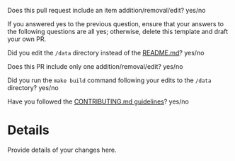 Does this pull request include an item addition/removal/edit? yes/no

If you answered yes to the previous question, ensure that your answers to the following questions are all yes; otherwise, delete this template and draft your own PR.

Did you edit the `/data` directory instead of the [README.md](https://github.com/ipfs/awesome-ipfs/blob/master/README.md)? yes/no

Does this PR include only one addition/removal/edit? yes/no

Did you run the `make build` command following your edits to the `/data` directory? yes/no

Have you followed the [CONTRIBUTING.md guidelines](https://github.com/ipfs/awesome-ipfs/blob/master/CONTRIBUTING.md)? yes/no

# Details

Provide details of your changes here.